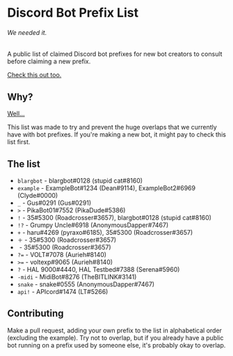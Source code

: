 # Discord Bot Prefix List
###### We needed it.

A public list of claimed Discord bot prefixes for new bot creators to consult before claiming a new prefix.

[Check this out too.](https://github.com/TheCrossroads/discord-guides/blob/master/developer/bot-best-practices.md#prefixes-and-chat-responses "The Crossroads Bot Best Practices Guide: Prefixes and Chat Responses")

## Why?
[Well...](https://camo.githubusercontent.com/5e22ed62512ab888944791ca572cf9ba2ec27262/687474703a2f2f692e696d6775722e636f6d2f476762425650532e676966 "wake me up")

This list was made to try and prevent the huge overlaps that we currently have with bot prefixes. If you're making a new bot, it might pay to check this list first.

## The list
- `blargbot` - blargbot#0128 (stupid cat#8160)
- `example` - ExampleBot#1234 (Dean#9114), ExampleBot2#6969 (Clyde#0000)
- `_` - Gus#0291 (Gus#0291)
- `>` - PikaBot01#7552 (PikaDude#5386)
- `!` - 35#5300 (Roadcrosser#3657), blargbot#0128 (stupid cat#8160)
- `!?` - Grumpy Uncle#6918 (AnonymousDapper#7467)
- `+` - haru#4269 (pyraxo#6185), 35#5300 (Roadcrosser#3657)
- `＋` - 35#5300 (Roadcrosser#3657)
- `​` - 35#5300 (Roadcrosser#3657)
- `?=` - VOLT#7078 (Aurieh#8140)
- `>=` - voltexp#9065 (Aurieh#8140)
- `?` - HAL 9000#4440, HAL Testbed#7388 (Serena#5960)
- `-midi` - MidiBot#8276 (TheBITLINK#3141)
- `snake` - snake#0555 (AnonymousDapper#7467)
- `api!` - APIcord#1474 (LT#5266)

## Contributing
Make a pull request, adding your own prefix to the list in alphabetical order (excluding the example). Try not to overlap, but if you already have a public bot running on a prefix used by someone else, it's probably okay to overlap.
